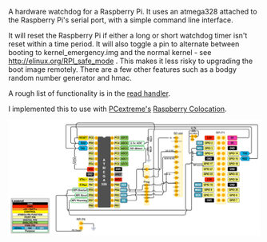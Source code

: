 A hardware watchdog for a Raspberry Pi. It uses an atmega328 attached to the Raspberry Pi's
serial port, with a simple command line interface.

It will reset the Raspberry Pi if either a long or short watchdog timer isn't reset within 
a time period. It will also toggle a pin to alternate between booting to kernel\_emergency.img
and the normal kernel - see http://elinux.org/RPI_safe_mode . This makes it less risky to upgrading 
the boot image remotely. There are a few other features such as a bodgy random number generator
and hmac.

A rough list of functionality is in the [read handler](main.c#L1134).

I implemented this to use with [PCextreme's](https://www.pcextreme.nl/) 
[Raspberry Colocation](http://raspberrycolocation.com/).

![schematic](pihelp.png)


